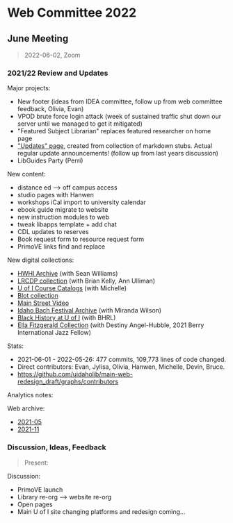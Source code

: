 # Web Committee 2022

## June Meeting

> 2022-06-02, Zoom

### 2021/22 Review and Updates

Major projects:

- New footer (ideas from IDEA committee, follow up from web committee feedback, Olivia, Evan)
- VPOD brute force login attack (week of sustained traffic shut down our server until we managed to get it mitigated)
- "Featured Subject Librarian" replaces featured researcher on home page
- ["Updates" page](https://www.lib.uidaho.edu/about/updates.html), created from collection of markdown stubs. Actual regular update announcements! (follow up from last years discussion)
- LibGuides Party (Perri)

New content:

- distance ed --> off campus access
- studio pages with Hanwen
- workshops iCal import to university calendar 
- ebook guide migrate to website
- new instruction modules to web
- tweak libapps template + add chat
- CDL updates to reserves
- Book request form to resource request form 
- PrimoVE links find and replace 

New digital collections:

- [HWHI Archive](https://www.lib.uidaho.edu/digital/hwhi/) (with Sean Williams)
- [LRCDP collection](https://www.lib.uidaho.edu/digital/lrcdp/) (with Brian Kelly, Ann Ulliman)
- [U of I Course Catalogs](https://www.lib.uidaho.edu/digital/coursecatalogs/) (with Michelle)
- [Blot collection](https://www.lib.uidaho.edu/digital/blot/)
- [Main Street Video](https://www.lib.uidaho.edu/digital/mainstreet/)
- [Idaho Bach Festival Archive](https://www.lib.uidaho.edu/digital/bach-festival/) (with Miranda Wilson) 
- [Black History at U of I](https://www.lib.uidaho.edu/blackhistory/) (with BHRL)
- [Ella Fitzgerald Collection](https://www.lib.uidaho.edu/blackhistory/) (with Destiny Angel-Hubble, 2021 Berry International Jazz Fellow)

Stats:

- 2021-06-01 - 2022-05-26: 477 commits, 109,773 lines of code changed.
- Direct contributors: Evan, Jylisa, Olivia, Hanwen, Michelle, Devin, Bruce.
- <https://github.com/uidaholib/main-web-redesign_draft/graphs/contributors>

Analytics notes:

Web archive:

- [2021-05](https://web.archive.org/web/20210510223522/https://www.lib.uidaho.edu/)
- [2021-11](https://web.archive.org/web/20211101171806/https://www.lib.uidaho.edu/)

### Discussion, Ideas, Feedback

> Present: 

Discussion:

- PrimoVE launch
- Library re-org --> website re-org
- Open pages
- Main U of I site changing platforms and redesign coming... 
